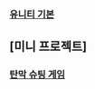 
### [유니티 기본](https://github.com/Milkis2022/Unity-Learn/tree/main/chapter_01)



## [미니 프로젝트]
### [탄막 슈팅 게임]()
